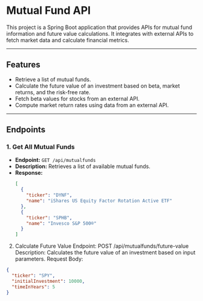 # Mutual Fund API

This project is a Spring Boot application that provides APIs for mutual fund information and future value calculations. It integrates with external APIs to fetch market data and calculate financial metrics.

---

## Features
- Retrieve a list of mutual funds.
- Calculate the future value of an investment based on beta, market returns, and the risk-free rate.
- Fetch beta values for stocks from an external API.
- Compute market return rates using data from an external API.

---

## Endpoints

### 1. **Get All Mutual Funds**
- **Endpoint:** `GET /api/mutualfunds`
- **Description:** Retrieves a list of available mutual funds.
- **Response:**
  ```json
  [
    {
      "ticker": "DYNF",
      "name": "iShares US Equity Factor Rotation Active ETF"
    },
    {
      "ticker": "SPHB",
      "name": "Invesco S&P 500®"
    }
  ]

2. Calculate Future Value
Endpoint: POST /api/mutualfunds/future-value
Description: Calculates the future value of an investment based on input parameters.
Request Body:
```json
{
  "ticker": "SPY",
  "initialInvestment": 10000,
  "timeInYears": 5
}



